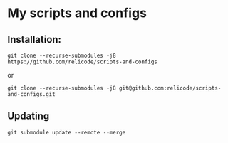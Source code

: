 # My scripts and configs

## Installation:

`git clone --recurse-submodules -j8 https://github.com/relicode/scripts-and-configs`

or 

`git clone --recurse-submodules -j8 git@github.com:relicode/scripts-and-configs.git`

## Updating

`git submodule update --remote --merge`
